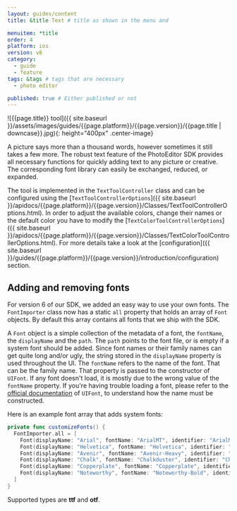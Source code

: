 ```yaml
---
layout: guides/content
title: &title Text # title as shown in the menu and

menuitem: *title
order: 4
platform: ios
version: v8
category:
  - guide
  - feature
tags: &tags # tags that are necessary
  - photo editor

published: true # Either published or not
---
```


![{{page.title}} tool]({{ site.baseurl }}/assets/images/guides/{{page.platform}}/{{page.version}}/{{page.title | downcase}}.jpg){: height="400px" .center-image}

A picture says more than a thousand words, however sometimes it still takes a few more. The robust text feature of the PhotoEditor SDK provides all necessary functions for quickly adding text to any picture or creative. The corresponding font library can easily be exchanged, reduced, or expanded.

The tool is implemented in the `TextToolController` class and can be configured using the [`TextToolControllerOptions`]({{ site.baseurl }}/apidocs/{{page.platform}}/{{page.version}}/Classes/TextToolControllerOptions.html). In order to adjust the available colors, change their names or the default color you have to modify the [`TextColorToolControllerOptions`]({{ site.baseurl }}/apidocs/{{page.platform}}/{{page.version}}/Classes/TextColorToolControllerOptions.html). For more details take a look at the [configuration]({{ site.baseurl }}/guides/{{page.platform}}/{{page.version}}/introduction/configuration) section.

## Adding and removing fonts
For version 6 of our SDK, we added an easy way to use your own fonts.
The `FontImporter` class now has a static `all` property that holds an array of `Font` objects.
By default this array contains all fonts that we ship with the SDK.

A `Font` object is a simple collection of the metadata of a font, the `fontName`, the `displayName`
and the `path`. The `path` points to the font file, or is empty if a system font should be added.
Since font names or their family names can get quite long and/or ugly, the string stored in the `displayName` property
is used throughout the UI. The `fontName` refers to the name of the font. That can be the family name.
That property is passed to the constructor of `UIFont`. If any font doesn't load, it is mostly due to
the wrong value of the `fontName` property. If you're having trouble loading a font, please refer to the [official documentation](https://developer.apple.com/reference/uikit/uifont) of `UIFont`,
to understand how the name must be constructed.

Here is an example font array that adds system fonts:
```swift
private func customizeFonts() {
  FontImporter.all = [
    Font(displayName: "Arial", fontName: "ArialMT", identifier: "ArialMT"),
    Font(displayName: "Helvetica", fontName: "Helvetica", identifier: "Helvetica"),
    Font(displayName: "Avenir", fontName: "Avenir-Heavy", identifier: "Avenir-Heavy"),
    Font(displayName: "Chalk", fontName: "Chalkduster", identifier: "Chalkduster"),
    Font(displayName: "Copperplate", fontName: "Copperplate", identifier: "Copperplate"),
    Font(displayName: "Noteworthy", fontName: "Noteworthy-Bold", identifier: "Noteworthy-Bold")
  ]
}
```

Supported types are **ttf** and **otf**.
